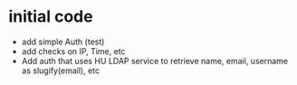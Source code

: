 # initial code
- add simple Auth (test)
- add checks on IP, Time, etc
- Add auth that uses HU LDAP service to retrieve name, email, username as slugify(email), etc